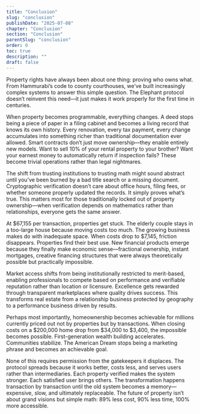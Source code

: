 ```yaml
---
title: "Conclusion"
slug: "conclusion"
publishDate: "2025-07-08"
chapter: "Conclusion"
section: "Conclusion"
parentSlug: "conclusion"
order: 0
toc: true
description: ""
draft: false
---
```


Property rights have always been about one thing: proving who owns what. From Hammurabi’s code to county courthouses, we’ve built increasingly complex systems to answer this simple question. The Elephant protocol doesn’t reinvent this need—it just makes it work properly for the first time in centuries.

When property becomes programmable, everything changes. A deed stops being a piece of paper in a filing cabinet and becomes a living record that knows its own history. Every renovation, every tax payment, every change accumulates into something richer than traditional documentation ever allowed. Smart contracts don’t just move ownership—they enable entirely new models. Want to sell 10% of your rental property to your brother? Want your earnest money to automatically return if inspection fails? These become trivial operations rather than legal nightmares.

The shift from trusting institutions to trusting math might sound abstract until you’ve been burned by a bad title search or a missing document. Cryptographic verification doesn’t care about office hours, filing fees, or whether someone properly updated the records. It simply proves what’s true. This matters most for those traditionally locked out of property ownership—when verification depends on mathematics rather than relationships, everyone gets the same answer.

At \$67,155 per transaction, properties get stuck. The elderly couple stays in a too-large house because moving costs too much. The growing business makes do with inadequate space. When costs drop to \$7,145, friction disappears. Properties find their best use. New financial products emerge because they finally make economic sense—fractional ownership, instant mortgages, creative financing structures that were always theoretically possible but practically impossible.

Market access shifts from being institutionally restricted to merit-based, enabling professionals to compete based on performance and verifiable reputation rather than location or licensure. Excellence gets rewarded through transparent marketplaces where quality drives success. This transforms real estate from a relationship business protected by geography to a performance business driven by results.

Perhaps most importantly, homeownership becomes achievable for millions currently priced out not by properties but by transactions. When closing costs on a \$200,000 home drop from \$34,000 to \$3,400, the impossible becomes possible. First-generation wealth building accelerates. Communities stabilize. The American Dream stops being a marketing phrase and becomes an achievable goal.

None of this requires permission from the gatekeepers it displaces. The protocol spreads because it works better, costs less, and serves users rather than intermediaries. Each property verified makes the system stronger. Each satisfied user brings others. The transformation happens transaction by transaction until the old system becomes a memory—expensive, slow, and ultimately replaceable. The future of property isn’t about grand visions but simple math: 89% less cost, 90% less time, 100% more accessible.
